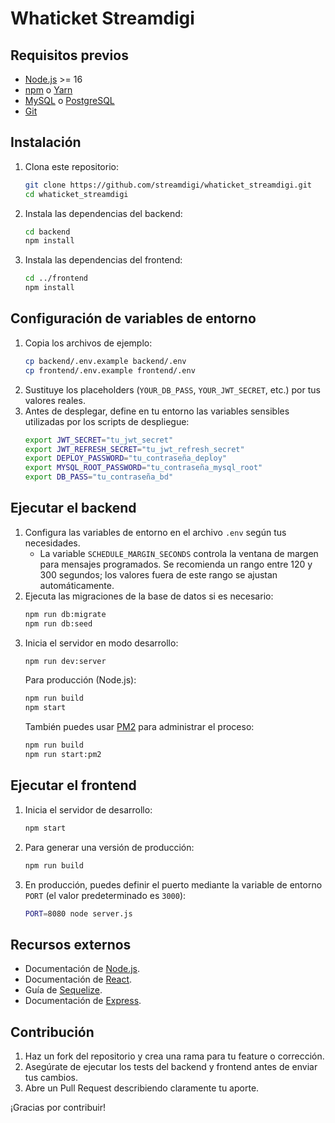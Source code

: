 # Whaticket Streamdigi

## Requisitos previos
- [Node.js](https://nodejs.org/) >= 16
- [npm](https://www.npmjs.com/) o [Yarn](https://yarnpkg.com/)
- [MySQL](https://www.mysql.com/) o [PostgreSQL](https://www.postgresql.org/)
- [Git](https://git-scm.com/)

## Instalación
1. Clona este repositorio:
   ```bash
   git clone https://github.com/streamdigi/whaticket_streamdigi.git
   cd whaticket_streamdigi
   ```
2. Instala las dependencias del backend:
   ```bash
   cd backend
   npm install
   ```
3. Instala las dependencias del frontend:
   ```bash
   cd ../frontend
   npm install
   ```

## Configuración de variables de entorno
1. Copia los archivos de ejemplo:
   ```bash
   cp backend/.env.example backend/.env
   cp frontend/.env.example frontend/.env
   ```
2. Sustituye los placeholders (`YOUR_DB_PASS`, `YOUR_JWT_SECRET`, etc.) por tus valores reales.
3. Antes de desplegar, define en tu entorno las variables sensibles utilizadas por los scripts de despliegue:
   ```bash
   export JWT_SECRET="tu_jwt_secret"
   export JWT_REFRESH_SECRET="tu_jwt_refresh_secret"
   export DEPLOY_PASSWORD="tu_contraseña_deploy"
   export MYSQL_ROOT_PASSWORD="tu_contraseña_mysql_root"
   export DB_PASS="tu_contraseña_bd"
   ```

## Ejecutar el backend
1. Configura las variables de entorno en el archivo `.env` según tus necesidades.
   - La variable `SCHEDULE_MARGIN_SECONDS` controla la ventana de margen para mensajes programados.
     Se recomienda un rango entre 120 y 300 segundos; los valores fuera de este rango se ajustan automáticamente.
2. Ejecuta las migraciones de la base de datos si es necesario:
   ```bash
   npm run db:migrate
   npm run db:seed
   ```
3. Inicia el servidor en modo desarrollo:
   ```bash
   npm run dev:server
   ```
   Para producción (Node.js):
   ```bash
   npm run build
   npm start
   ```
   También puedes usar [PM2](https://pm2.keymetrics.io/) para administrar el proceso:
   ```bash
   npm run build
   npm run start:pm2
   ```

## Ejecutar el frontend
1. Inicia el servidor de desarrollo:
   ```bash
   npm start
   ```
2. Para generar una versión de producción:
   ```bash
   npm run build
   ```
3. En producción, puedes definir el puerto mediante la variable de entorno `PORT` (el valor predeterminado es `3000`):
   ```bash
   PORT=8080 node server.js
   ```

## Recursos externos
- Documentación de [Node.js](https://nodejs.org/docs/latest/api/).
- Documentación de [React](https://react.dev/).
- Guía de [Sequelize](https://sequelize.org/).
- Documentación de [Express](https://expressjs.com/).

## Contribución
1. Haz un fork del repositorio y crea una rama para tu feature o corrección.
2. Asegúrate de ejecutar los tests del backend y frontend antes de enviar tus cambios.
3. Abre un Pull Request describiendo claramente tu aporte.

¡Gracias por contribuir!
